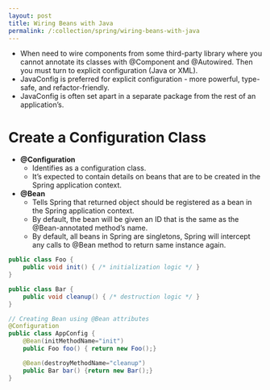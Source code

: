 ```yaml
---
layout: post
title: Wiring Beans with Java
permalink: /:collection/spring/wiring-beans-with-java
---
```


- When need to wire components from some third-party library where you cannot annotate its classes with @Component and @Autowired. Then you must turn to explicit configuration (Java or XML). 
- JavaConfig is preferred for explicit configuration - more powerful, type-safe, and refactor-friendly.
- JavaConfig is often set apart in a separate package from the rest of an application’s.

# Create a Configuration Class
- **@Configuration**
  - Identifies as a configuration class.
  - It’s expected to contain details on beans that are to be created in the Spring application context.
- **@Bean** 
  - Tells Spring that returned object should be registered as a bean in the Spring application context.
  - By default, the bean will be given an ID that is the same as the @Bean-annotated method’s name.
  - By default, all beans in Spring are singletons, Spring will intercept any calls to @Bean method to return same instance again.

```java
public class Foo {
    public void init() { /* initialization logic */ }
}

public class Bar {
    public void cleanup() { /* destruction logic */ }
}

// Creating Bean using @Bean attributes
@Configuration
public class AppConfig {
    @Bean(initMethodName="init")
    public Foo foo() { return new Foo();}

    @Bean(destroyMethodName="cleanup")
    public Bar bar() {return new Bar();}
}
```

